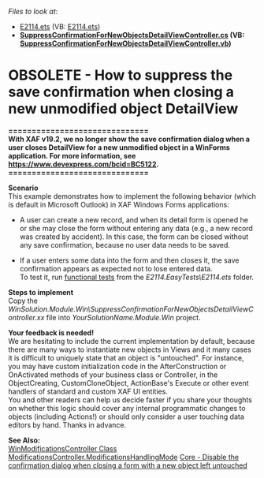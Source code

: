 *Files to look at*: 
* [E2114.ets](./CS/E2114.EasyTests/E2114.ets) (VB: [E2114.ets](./VB/E2114.EasyTests/E2114.ets)) 
* **[SuppressConfirmationForNewObjectsDetailViewController.cs](./CS/WinSolution.Module.Win/SuppressConfirmationForNewObjectsDetailViewController.cs) (VB: [SuppressConfirmationForNewObjectsDetailViewController.vb](./VB/WinSolution.Module.Win/SuppressConfirmationForNewObjectsDetailViewController.vb))** 

# OBSOLETE - How to suppress the save confirmation when closing a new unmodified object DetailView


**==============================**  
**With XAF v19.2, we no longer show the save confirmation dialog when a user closes DetailView for a new unmodified object in a WinForms application. For more information, see https://www.devexpress.com/bcid=BC5122.**
**==============================**  

**Scenario**  
This example demonstrates how to implement the following behavior (which is default in Microsoft Outlook) in XAF Windows Forms applications:

- A user can create a new record, and when its detail form is opened he or she may close the form without entering any data (e.g., a new record was created by accident). In this case, the form can be closed without any save confirmation, because no user data needs to be saved.

- If a user enters some data into the form and then closes it, the save confirmation appears as expected not to lose entered data.  
To test it, run [<u>functional tests</u>](http://documentation.devexpress.com/#Xaf/CustomDocument3206) from the _E2114.EasyTests\E2114.ets_ folder.

**Steps to implement**  
Copy the _WinSolution.Module.Win\SuppressConfirmationForNewObjectsDetailViewController.xx_ file into _YourSolutionName.Module.Win_ project.

**Your feedback is needed!**  
We are hesitating to include the current implementation by default, because there are many ways to instantiate new objects in Views and it many cases it is difficult to uniquely state that an object is "untouched". For instance, you may have custom initialization code in the AfterConstruction or OnActivated methods of your business class or Controller, in the ObjectCreating, CustomCloneObject, ActionBase's Execute or other event handlers of standard and custom XAF UI entities.  
You and other readers can help us decide faster if you share your thoughts on whether this logic should cover any internal programmatic changes to objects (including Actions!) or should only consider a user touching data editors by hand. Thanks in advance.   

**See Also:**  
[WinModificationsController Class](http://documentation.devexpress.com/#Xaf/clsDevExpressExpressAppWinSystemModuleWinModificationsControllertopic)
[ModificationsController.ModificationsHandlingMode](http://documentation.devexpress.com/#Xaf/DevExpressExpressAppSystemModuleModificationsController_ModificationsHandlingModetopic)
[Core - Disable the confirmation dialog when closing a form with a new object left untouched](https://www.devexpress.com/Support/Center/p/AS13212)
